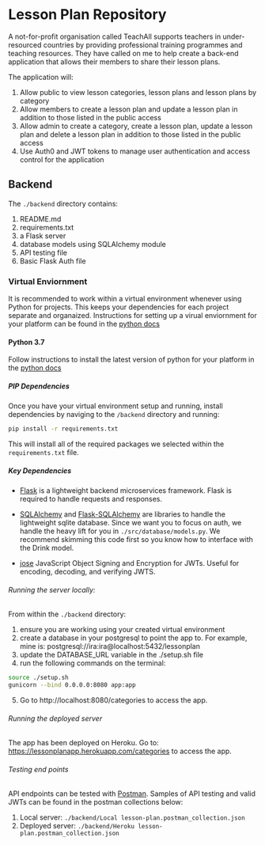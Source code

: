 # Lesson Plan Repository

A not-for-profit organisation called TeachAll supports teachers in under-resourced countries by providing professional training programmes and teaching resources. They have called on me to help create a back-end application that allows their members to share their lesson plans. 

The application will:
1) Allow public to view lesson categories, lesson plans and lesson plans by category
1) Allow members to create a lesson plan and update a lesson plan in addition to those listed in the public access
2) Allow admin to create a category, create a lesson plan, update a lesson plan and delete a lesson plan in addition to those listed in the public access
3) Use Auth0 and JWT tokens to manage user authentication and access control for the application


## Backend

The `./backend` directory contains:
1) README.md
2) requirements.txt 
3) a Flask server
4) database models using SQLAlchemy module
5) API testing file
6) Basic Flask Auth file


### Virtual Enviornment

It is recommended to work within a virtual environment whenever using Python for projects. This keeps your dependencies for each project separate and organaized. Instructions for setting up a virual enviornment for your platform can be found in the [python docs](https://packaging.python.org/guides/installing-using-pip-and-virtual-environments/)


#### Python 3.7

Follow instructions to install the latest version of python for your platform in the [python docs](https://docs.python.org/3/using/unix.html#getting-and-installing-the-latest-version-of-python)



##### PIP Dependencies

Once you have your virtual environment setup and running, install dependencies by naviging to the `/backend` directory and running:

```bash
pip install -r requirements.txt
```

This will install all of the required packages we selected within the `requirements.txt` file.



##### Key Dependencies

- [Flask](http://flask.pocoo.org/)  is a lightweight backend microservices framework. Flask is required to handle requests and responses.

- [SQLAlchemy](https://www.sqlalchemy.org/) and [Flask-SQLAlchemy](https://flask-sqlalchemy.palletsprojects.com/en/2.x/) are libraries to handle the lightweight sqlite database. Since we want you to focus on auth, we handle the heavy lift for you in `./src/database/models.py`. We recommend skimming this code first so you know how to interface with the Drink model.

- [jose](https://python-jose.readthedocs.io/en/latest/) JavaScript Object Signing and Encryption for JWTs. Useful for encoding, decoding, and verifying JWTS.



###### Running the server locally:

From within the `./backend` directory:

1) ensure you are working using your created virtual environment
2) create a database in your postgresql to point the app to. For example, mine is: postgresql://ira:ira@localhost:5432/lessonplan
3) update the DATABASE_URL variable in the ./setup.sh file
4) run the following commands on the terminal:

```bash
source ./setup.sh
gunicorn --bind 0.0.0.0:8080 app:app
```

5) Go to http://localhost:8080/categories to access the app.



###### Running the deployed server 

The app has been deployed on Heroku. Go to: https://lessonplanapp.herokuapp.com/categories to access the app.



###### Testing end points 

API endpoints can be tested with [Postman](https://getpostman.com). Samples of API testing and valid JWTs can be found in the postman collections below:

1) Local server: `./backend/Local lesson-plan.postman_collection.json` 
2) Deployed server: `./backend/Heroku lesson-plan.postman_collection.json` 
